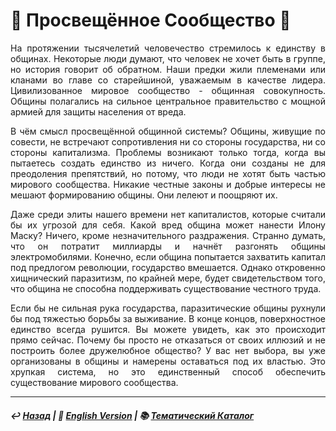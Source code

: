 # 🌾 Просвещённое Сообщество 🌾
<p align="justify">На протяжении тысячелетий человечество стремилось к единству в общинах. Некоторые люди думают, что человек не хочет быть в группе, но история говорит об обратном. Наши предки жили племенами или кланами во главе со старейшиной, уважаемым в качестве лидера. Цивилизованное мировое сообщество - общинная совокупность. Общины полагались на сильное центральное правительство с мощной армией для защиты населения от вреда.</p>

<p align="justify">В чём смысл просвещённой общинной системы? Общины, живущие по совести, не встречают сопротивления ни со стороны государства, ни со стороны капитализма. Проблемы возникают только тогда, когда вы пытаетесь создать единство из ничего. Когда они созданы не для преодоления препятствий, но потому, что люди не хотят быть частью мирового сообщества. Никакие честные законы и добрые интересы не мешают формированию общины. Они лелеют и поощряют их.</p>

<p align="justify">Даже среди элиты нашего времени нет капиталистов, которые считали бы их угрозой для себя. Какой вред община может нанести Илону Маску? Ничего, кроме незначительного раздражения. Странно думать, что он потратит миллиарды и начнёт разгонять общины электромобилями. Конечно, если община попытается захватить капитал под предлогом революции, государство вмешается. Однако откровенно хищнический паразитизм, по крайней мере, будет свидетельством того, что община не способна поддерживать существование честного труда.</p>

<p align="justify">Если бы не сильная рука государства, паразитические общины рухнули бы под тяжестью борьбы за выживание. В конце концов, поверхностное единство всегда рушится. Вы можете увидеть, как это происходит прямо сейчас. Почему бы просто не отказаться от своих иллюзий и не построить более дружелюбное общество? У вас нет выбора, вы уже организованы в общины и намерены оставаться под их властью. Это хрупкая система, но это единственный способ обеспечить существование мирового сообщества.</p>

***

##### ↩️ [Назад](index-2.md) | 🗽 [English Version](communalism.md) | 📚 [Тематический Каталог](index_2t.md)

